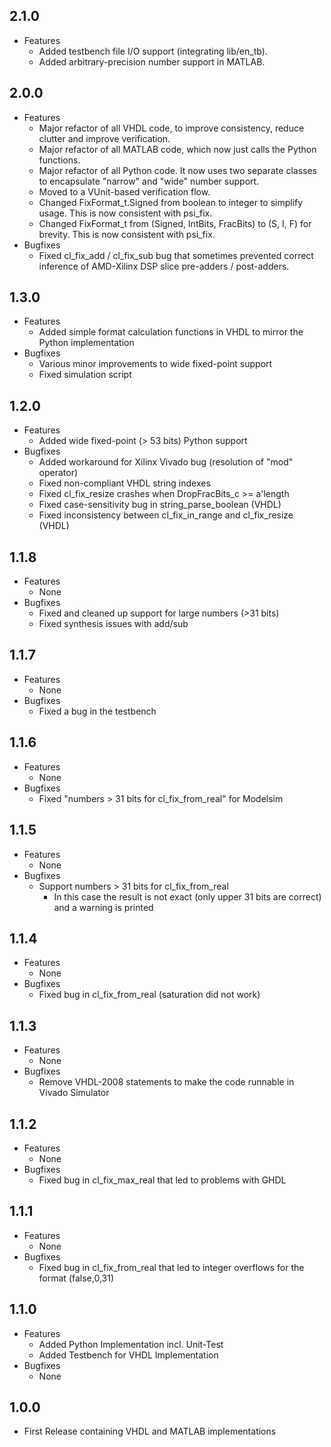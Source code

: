 ## 2.1.0
* Features
  * Added testbench file I/O support (integrating lib/en_tb).
  * Added arbitrary-precision number support in MATLAB.

## 2.0.0
* Features
  * Major refactor of all VHDL code, to improve consistency, reduce clutter and improve verification.
  * Major refactor of all MATLAB code, which now just calls the Python functions.
  * Major refactor of all Python code. It now uses two separate classes to encapsulate "narrow" and "wide" number support.
  * Moved to a VUnit-based verification flow.
  * Changed FixFormat_t.Signed from boolean to integer to simplify usage. This is now consistent with psi_fix.
  * Changed FixFormat_t from (Signed, IntBits, FracBits) to (S, I, F) for brevity. This is now consistent with psi_fix.
* Bugfixes
  * Fixed cl_fix_add / cl_fix_sub bug that sometimes prevented correct inference of AMD-Xilinx DSP slice pre-adders / post-adders.

## 1.3.0
* Features
  * Added simple format calculation functions in VHDL to mirror the Python implementation
* Bugfixes
  * Various minor improvements to wide fixed-point support
  * Fixed simulation script

## 1.2.0
* Features
  * Added wide fixed-point (> 53 bits) Python support
* Bugfixes
  * Added workaround for Xilinx Vivado bug (resolution of "mod" operator)
  * Fixed non-compliant VHDL string indexes
  * Fixed cl_fix_resize crashes when DropFracBits_c >= a'length
  * Fixed case-sensitivity bug in string_parse_boolean (VHDL)
  * Fixed inconsistency between cl_fix_in_range and cl_fix_resize (VHDL)

## 1.1.8

* Features
  * None
* Bugfixes
  * Fixed and cleaned up support for large numbers (>31 bits)
  * Fixed synthesis issues with add/sub

## 1.1.7

* Features
  * None
* Bugfixes
  * Fixed a bug in the testbench

## 1.1.6

* Features
  * None
* Bugfixes
  * Fixed "numbers > 31 bits for cl\_fix\_from\_real" for Modelsim

## 1.1.5

* Features
  * None
* Bugfixes
  * Support numbers > 31 bits for cl\_fix\_from\_real
    * In this case the result is not exact (only upper 31 bits are correct) and a warning is printed

## 1.1.4

* Features
  * None
* Bugfixes
  * Fixed bug in cl\_fix\_from\_real (saturation did not work)

## 1.1.3

* Features
  * None
* Bugfixes
  * Remove VHDL-2008 statements to make the code runnable in Vivado Simulator

## 1.1.2

* Features
  * None
* Bugfixes
  * Fixed bug in cl\_fix\_max\_real that led to problems with GHDL

## 1.1.1

* Features
  * None
* Bugfixes
  * Fixed bug in cl\_fix\_from\_real that led to integer overflows for the format (false,0,31)

## 1.1.0

* Features
  * Added Python Implementation incl. Unit-Test
  * Added Testbench for VHDL Implementation
* Bugfixes
  * None

## 1.0.0

* First Release containing VHDL and MATLAB implementations